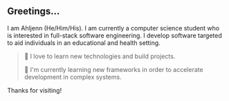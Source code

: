 ## Greetings...

I am Ahljenn (He/Him/His). I am currently a computer science student who is interested in full-stack software engineering. I develop software targeted to aid individuals in an educational and health setting.

> 🤔 I love to learn new technologies and build projects. 
>
> 🔭 I'm currently learning new frameworks in order to accelerate development in complex systems.

Thanks for visiting!
